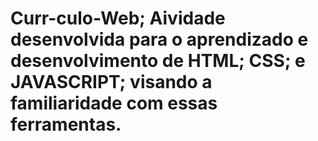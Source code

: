 # Curr-culo-Web; Aividade desenvolvida para o aprendizado e desenvolvimento de HTML; CSS; e JAVASCRIPT; visando a familiaridade com essas ferramentas.
